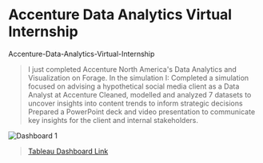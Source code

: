 # Accenture Data Analytics Virtual Internship
Accenture-Data-Analytics-Virtual-Internship

> I just completed Accenture North America's Data Analytics and Visualization on Forage. In the simulation I:
Completed a simulation focused on advising a hypothetical social media client as a Data Analyst at Accenture
Cleaned, modelled and analyzed 7 datasets to uncover insights into content trends to inform strategic decisions
Prepared a PowerPoint deck and video presentation to communicate key insights for the client and internal stakeholders.

> 
![Dashboard 1](https://github.com/RIDDHIDHAMELIYA/Accenture-Data-Analytics-Virtual-Internship/assets/104691860/15257e76-c6a1-44a2-9e39-dc8fdb97a151)

> [Tableau Dashboard Link](https://public.tableau.com/views/AccentureDataAnalyticsVirtualInternship/Dashboard1?:language=en-US&:sid=&:display_count=n&:origin=viz_share_link)
